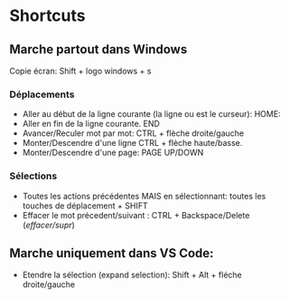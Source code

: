 # Shortcuts

## Marche partout dans Windows

Copie écran: Shift + logo windows + s

### Déplacements

* Aller au début de la ligne courante (la ligne ou est le curseur): HOME: 
* Aller en fin de la ligne courante. END
* Avancer/Reculer mot par mot: CTRL + flèche droite/gauche
* Monter/Descendre d'une ligne CTRL + flèche haute/basse.
* Monter/Descendre d'une page: PAGE UP/DOWN

### Sélections

* Toutes les actions précédentes MAIS en sélectionnant: toutes les touches de déplacement + SHIFT
* Effacer le mot précedent/suivant : CTRL + Backspace/Delete (*effacer/supr*)

## Marche uniquement dans VS Code:
* Etendre la sélection (expand selection): Shift + Alt + fléche droite/gauche